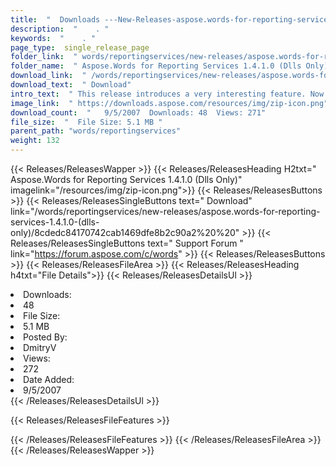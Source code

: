 ```yaml
---
title:  "  Downloads ---New-Releases-aspose.words-for-reporting-services-1.4.1.0-(dlls-only) . " 
description:  "    . " 
keywords:  "    . " 
page_type:  single_release_page
folder_link:  " words/reportingservices/new-releases/aspose.words-for-reporting-services-1.4.1.0-(dlls-only)/"
folder_name:  " Aspose.Words for Reporting Services 1.4.1.0 (Dlls Only)"
download_link:  " /words/reportingservices/new-releases/aspose.words-for-reporting-services-1.4.1.0-(dlls-only)/8cdedc84170742cab1469dfe8b2c90a2"
download_text:  " Download"
intro_text:  " This release introduces a very interesting feature. Now you can enable a special..."
image_link:  " https://downloads.aspose.com/resources/img/zip-icon.png"
download_count:  "   9/5/2007  Downloads: 48  Views: 271"
file_size:  "  File Size: 5.1 MB "
parent_path: "words/reportingservices"
weight: 132 
---
```


{{< Releases/ReleasesWapper >}}
  {{< Releases/ReleasesHeading H2txt=" Aspose.Words for Reporting Services 1.4.1.0 (Dlls Only)" imagelink="/resources/img/zip-icon.png">}}
  {{< Releases/ReleasesButtons >}}
    {{< Releases/ReleasesSingleButtons text=" Download" link="/words/reportingservices/new-releases/aspose.words-for-reporting-services-1.4.1.0-(dlls-only)/8cdedc84170742cab1469dfe8b2c90a2%20%20" >}}
    {{< Releases/ReleasesSingleButtons text=" Support Forum " link="https://forum.aspose.com/c/words" >}}
  {{< Releases/ReleasesButtons >}}
  {{< Releases/ReleasesFileArea >}}
    {{< Releases/ReleasesHeading h4txt="File Details">}}
    {{< Releases/ReleasesDetailsUl >}}
             <li>Downloads:</li><li>48</li><li>File Size:</li><li>5.1 MB</li><li>Posted By:</li><li>DmitryV</li><li>Views:</li><li>272</li><li>Date Added:</li><li>9/5/2007</li>
    {{< /Releases/ReleasesDetailsUl >}}

  {{< Releases/ReleasesFileFeatures >}}
      
  {{< /Releases/ReleasesFileFeatures >}}
 {{< /Releases/ReleasesFileArea >}}
{{< /Releases/ReleasesWapper >}}



